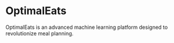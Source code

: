 # OptimalEats
OptimalEats is an advanced machine learning platform designed to revolutionize meal planning.
